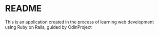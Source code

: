 # README

This is an application created in the process of learning web development using Ruby on Rails, guided by OdinProject